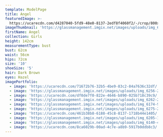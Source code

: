 ```yaml
---
template: ModelPage
title: Angel
featuredImage: >-
  https://ucarecdn.com/d4287040-5fd9-48e0-8137-2edf8f4060f2/-/crop/800x423/0,110/-/preview/
imageThumbnail: 'https://glassmanagement.imgix.net/images/uploads/img_6428-40-crop.jpg'
firstName: Angel
collection: Girls
height: 142cm
measurementType: bust
bust: 62cm
waist: 56cm
hips: 72cm
size: '10'
shoeSize: '5'
hair: Dark Brown
eyes: Hazel
imagePortfolio:
  - image: 'https://ucarecdn.com/71672b76-32b5-4be9-83c2-84a7636c32df/'
  - image: 'https://glassmanagement.imgix.net/images/uploads/img_6256-20.jpg'
  - image: 'https://ucarecdn.com/df0de7f0-822e-4646-b890-025b718c39c9/'
  - image: 'https://glassmanagement.imgix.net/images/uploads/img_6262-24.jpg'
  - image: 'https://glassmanagement.imgix.net/images/uploads/img_6174-9.jpg'
  - image: 'https://glassmanagement.imgix.net/images/uploads/img_6275-27.jpg'
  - image: 'https://ucarecdn.com/461b38b8-6188-45c8-8137-1718b44e1405/'
  - image: 'https://glassmanagement.imgix.net/images/uploads/img_6205-18.jpg'
  - image: 'https://glassmanagement.imgix.net/images/uploads/img_6140-4.jpg'
  - image: 'https://ucarecdn.com/8ca6029b-00ad-4c7e-a8b9-5917b0ddb8c3/'
---
```


